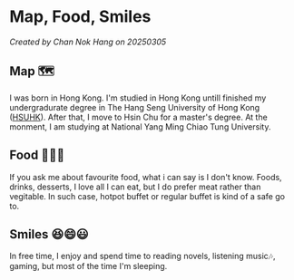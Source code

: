 # Map, Food, Smiles

*Created by Chan Nok Hang on 20250305*

## Map 🗺️
I was born in Hong Kong. I'm studied in Hong Kong untill finished my undergradurate degree in The Hang Seng University of Hong Kong ([HSUHK](https://www.hsu.edu.hk/en/)). After that, I move to Hsin Chu for a master's degree. At the monment, I am studying at National Yang Ming Chiao Tung University.

## Food 🍟🍖🍣
If you ask me about favourite food, what i can say is I don't know.
Foods, drinks, desserts, I love all I can eat, but I do prefer meat rather than vegitable. In such case, hotpot buffet or regular buffet is kind of a safe go to.

## Smiles 😆😄😃
In free time, I enjoy and spend time to reading novels, listening music🎶, gaming, but most of the time I'm sleeping.


